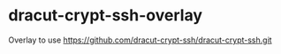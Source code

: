 # dracut-crypt-ssh-overlay

Overlay to use https://github.com/dracut-crypt-ssh/dracut-crypt-ssh.git
